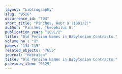 ```yaml
---
layout: "bibliography"
slug: "9526"
occurrence_id: "704"
short_title: "Pinches, Hebr 8 (1891/2)"
author: "Pinches, Theophilus G."
publication_year: "1891/2"
title: "Old Persian Names in Babylonian Contracts."
volume_no_: "8"
pages: "134-135"
related_objects: "7655"
journal: "Hebraica"
title: "Old Persian Names in Babylonian Contracts."
previous_item: "9529"
---
```

